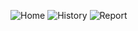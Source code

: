 ![Home](https://github.com/user-attachments/assets/15a9f774-2258-4251-9846-6b2041cd932e)
![History](https://github.com/user-attachments/assets/9cc68c69-43f8-439f-8761-3fcaafa5bce1)
![Report](https://github.com/user-attachments/assets/abf7690c-e815-4a5d-a372-f510450a2867)

